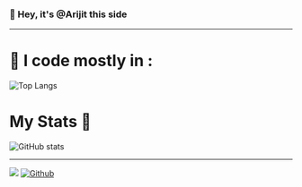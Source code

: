 ### 🥱 Hey, it's @Arijit this side 
---

# 🤠 I code mostly in :

![Top Langs](https://github-readme-stats.vercel.app/api/top-langs/?username=dr-debugger&theme=tokyonight)

# My Stats 🎉
![GitHub stats](https://github-readme-stats.vercel.app/api?username=dr-debugger&show_icons=true&theme=tokyonight)

---
![](https://visitor-badge.laobi.icu/badge?page_id=dr-debugger.dr-debugger)
[![Github](https://img.shields.io/github/followers/dr-debugger?label=Follow&style=social)](https://github.com/dr-debugger)

<!---
dr-debugger/dr-debugger is a ✨ special ✨ repository because its `README.md` (this file) appears on your GitHub profile.
You can click the Preview link to take a look at your changes.
--->
